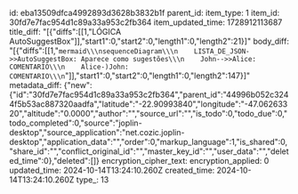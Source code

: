 id: eba13509dfca4992893d3628b3832b1f
parent_id: 
item_type: 1
item_id: 30fd7e7fac954d1c89a33a953c2fb364
item_updated_time: 1728912113687
title_diff: "[{\"diffs\":[[1,\"LÓGICA AutoSuggestBox\"]],\"start1\":0,\"start2\":0,\"length1\":0,\"length2\":21}]"
body_diff: "[{\"diffs\":[[1,\"```mermaid\\\nsequenceDiagram\\\n    LISTA_DE_JSON->>AutoSuggestBox: Aparece como sugestões\\\n    John-->>Alice: COMENTARIO\\\n    Alice-)John: COMENTARIO\\\n```\"]],\"start1\":0,\"start2\":0,\"length1\":0,\"length2\":147}]"
metadata_diff: {"new":{"id":"30fd7e7fac954d1c89a33a953c2fb364","parent_id":"44996b052c3244f5b53ac887320aadfa","latitude":"-22.90993840","longitude":"-47.06263320","altitude":"0.0000","author":"","source_url":"","is_todo":0,"todo_due":0,"todo_completed":0,"source":"joplin-desktop","source_application":"net.cozic.joplin-desktop","application_data":"","order":0,"markup_language":1,"is_shared":0,"share_id":"","conflict_original_id":"","master_key_id":"","user_data":"","deleted_time":0},"deleted":[]}
encryption_cipher_text: 
encryption_applied: 0
updated_time: 2024-10-14T13:24:10.260Z
created_time: 2024-10-14T13:24:10.260Z
type_: 13